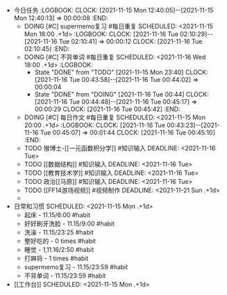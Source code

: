 - 今日任务
  :LOGBOOK:
  CLOCK: [2021-11-15 Mon 12:40:05]--[2021-11-15 Mon 12:40:13] =>  00:00:08
  :END:
	- DOING [#C] supermemo复习 #每日重复
	  SCHEDULED: <2021-11-15 Mon 18:00 .+1d>
	  :LOGBOOK:
	  CLOCK: [2021-11-16 Tue 02:10:29]--[2021-11-16 Tue 02:10:41] =>  00:00:12
	  CLOCK: [2021-11-16 Tue 02:10:45]
	  :END:
	- DOING [#C] 不背单词 #每日重复
	  SCHEDULED: <2021-11-16 Wed 18:00 .+1d>
	  :LOGBOOK:
	  * State "DONE" from "TODO" [2021-11-15 Mon 23:40]
	  CLOCK: [2021-11-16 Tue 00:43:58]--[2021-11-16 Tue 00:44:02] =>  00:00:04
	  * State "DONE" from "DOING" [2021-11-16 Tue 00:44]
	  CLOCK: [2021-11-16 Tue 00:44:48]--[2021-11-16 Tue 00:45:17] =>  00:00:29
	  CLOCK: [2021-11-16 Tue 00:45:42]
	  :END:
	- DOING [#C] 每日作文 #每日重复
	  SCHEDULED: <2021-11-15 Mon 20:00 .+1d>
	  :LOGBOOK:
	  CLOCK: [2021-11-16 Tue 00:43:23]--[2021-11-16 Tue 00:45:07] =>  00:01:44
	  CLOCK: [2021-11-16 Tue 00:45:10]
	  :END:
	- TODO 猴博士-[[一元函数积分学]] #知识输入
	  DEADLINE: <2021-11-16 Tue>
	- TODO [[数据结构]] #知识输入
	  DEADLINE: <2021-11-16 Tue>
	- TODO [[教育技术学]] #知识输入
	  DEADLINE: <2021-11-16 Tue>
	- TODO 政治[[马原]] #知识输入
	  DEADLINE: <2021-11-16 Tue>
	- TODO [[FF14游场视频]] #视频制作
	  DEADLINE: <2021-11-21 Sun .+1d>
	-
- 日常和习惯
  SCHEDULED: <2021-11-15 Mon .+1d>
	- 起床 - 11.15/6:00 #habit
	- 好好刷牙洗脸 - 11.15/9:00 #habit
	- 洗澡 - 11.15/23:25 #habit
	- 整好吃的 - 0 times #habit
	- 睡觉 - 1,11.16/2:50 #habit
	- 打麻将 - 1 times #habit
	- supermemo复习 - 11.15/23:59 #habit
	- 不背单词 - 11.15/23:59 #habit
- [[工作台]]
  SCHEDULED: <2021-11-15 Mon .+1d>